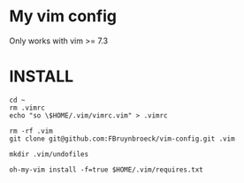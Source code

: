 My vim config
=============

Only works with vim >= 7.3

INSTALL
=======

```
cd ~
rm .vimrc
echo "so \$HOME/.vim/vimrc.vim" > .vimrc

rm -rf .vim
git clone git@github.com:FBruynbroeck/vim-config.git .vim

mkdir .vim/undofiles

oh-my-vim install -f=true $HOME/.vim/requires.txt
```
